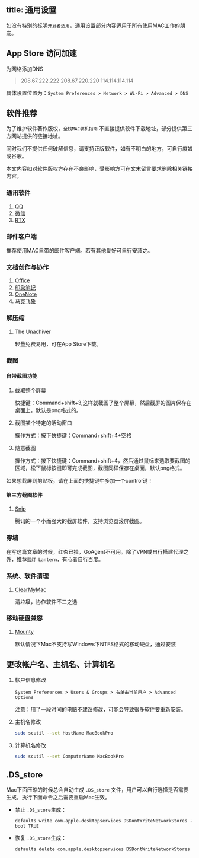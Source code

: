 title: 通用设置
---
如没有特别的标明`开发者适用`，通用设置部分内容适用于所有使用MAC工作的朋友。

## App Store 访问加速

为网络添加DNS

> 208.67.222.222
> 208.67.220.220
> 114.114.114.114

具体设置位置为：`System Preferences > Network > Wi-Fi > Advanced > DNS`

## 软件推荐

为了维护软件著作版权，`全栈MAC装机指南` 不直接提供软件下载地址，部分提供第三方网站提供的链接地址。

同时我们不提供任何破解信息，请支持正版软件，如有不明白的地方，可自行度娘或谷歌。

本文内容如对软件版权方存在不良影响，受影响方可在文末留言要求删除相关链接内容。

### 通讯软件

1. [QQ](http://im.qq.com/macqq/index.shtml)
2. [微信](http://weixin.qq.com/cgi-bin/readtemplate?t=mac)
3. [RTX](http://www.rtxapp.com/mac/)

### 邮件客户端

推荐使用MAC自带的邮件客户端。若有其他爱好可自行安装之。

### 文档创作与协作

1. [Office](http://soft.macx.cn/soft4350.htm)
2. [印象笔记](https://www.yinxiang.com/)
3. [OneNote](https://onenote.com)
4. [马克飞象](https://maxiang.io)

### 解压缩

1. The Unachiver

    轻量免费易用，可在App Store下载。

### 截图

#### 自带截图功能

1. 截取整个屏幕

  	快捷键：Command+shift+3,这样就截图了整个屏幕，然后截屏的图片保存在桌面上，默认是png格式的。

2. 截图某个特定的活动窗口

  	操作方式：按下快捷键：Command+shift+4+空格

3. 随意截图

  	操作方式：按下快捷键：Command+shift+4，然后通过鼠标来选取要截图的区域，松下鼠标按键即可完成截图，截图同样保存在桌面，默认png格式。

如果想截屏到剪贴板，请在上面的快捷键中多加一个control键！

#### 第三方截图软件

1. [Snip](http://snip.qq.com/)

  	腾讯的一个小而强大的截屏软件，支持浏览器滚屏截图。

### 穿墙

在写这篇文章的时候，红杏已挂，GoAgent不可用。除了VPN或自行搭建代理之外，推荐`蓝灯 Lantern`，有心者自行百度。

### 系统、软件清理

1. [ClearMyMac](https://www.baidu.com/s?wd=cleanmymac)

  	清垃圾，协作软件不二之选

### 移动硬盘兼容

1. [Mounty](http://soft.macx.cn/6112.htm)

	默认情况下Mac不支持写Windows下NTFS格式的移动硬盘，通过安装

## 更改帐户名、主机名、计算机名

1. 帐户信息修改

  	`System Preferences > Users & Groups > 右单击当前用户 > Advanced Options`

 	注意：用了一段时间的电脑不建议修改，可能会导致很多软件要重新安装。

2. 主机名修改

  	``` bash
	sudo scutil --set HostName MacBookPro
	```

3. 计算机名修改

	``` bash
	sudo scutil --set ComputerName MacBookPro
	```

## .DS_store

Mac下面压缩的时候总会自动生成 `.DS_store` 文件，用户可以自行选择是否需要生成，执行下面命令之后需要重启Mac生效。

- 禁止 `.DS_store`生成：

  ```
  defaults write com.apple.desktopservices DSDontWriteNetworkStores -bool TRUE
  ```

- 恢复 `.DS_store`生成：

  ```  
  defaults delete com.apple.desktopservices DSDontWriteNetworkStores
  ```



